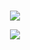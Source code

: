 # 
<p align="center">
  <img src="https://cdn.discordapp.com/attachments/734261035049025617/1255910199210934282/807c6e98f6897650085b86b9a326fe7f-removebg-preview.png?ex=667ed905&is=667d8785&hm=bc5d16af4c80d1332610471b94c75011cae55e0833848697866ea3c0b2bfe1c1&"/>
</p>

<p align="center">
  <img src="https://cdn.discordapp.com/attachments/734261035049025617/1255903060903858298/0601f79d2024ff67e5829ca8cd8719bc-removebg-preview.png?ex=667ed25f&is=667d80df&hm=80daf709741ed61a0c38432b7048c35964b83811cfdaf28734e244f4797f23c6&"/>
</p>
